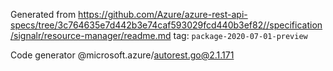 Generated from https://github.com/Azure/azure-rest-api-specs/tree/3c764635e7d442b3e74caf593029fcd440b3ef82//specification/signalr/resource-manager/readme.md tag: `package-2020-07-01-preview`

Code generator @microsoft.azure/autorest.go@2.1.171


